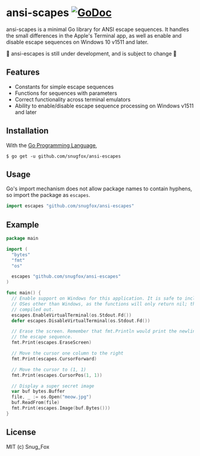 # ansi-scapes [![GoDoc](https://godoc.org/github.com/snugfox/ansi-escapes?status.svg)](https://godoc.org/github.com/snugfox/ansi-escapes)
ansi-scapes is a minimal Go library for ANSI escape sequences. It handles the
small differences in the Apple's Terminal app, as well as enable and disable
escape sequences on Windows 10 v1511 and later.

🚧 ansi-escapes is still under development, and is subject to change 🚧

## Features
- Constants for simple escape sequences
- Functions for sequences with parameters
- Correct functionality across terminal emulators
- Ability to enable/disable escape sequence processing on Windows v1511 and
later

## Installation
With the [Go Programming Language](https://golang.org/),
```console
$ go get -u github.com/snugfox/ansi-escapes
```

## Usage
Go's import mechanism does not allow package names to contain hyphens, so import
the package as `escapes`.
```go
import escapes "github.com/snugfox/ansi-escapes"
```

## Example
```go
package main

import (
  "bytes"
  "fmt"
  "os"

  escapes "github.com/snugfox/ansi-escapes"
)

func main() {
  // Enable support on Windows for this application. It is safe to include on
  // OSes other than Windows, as the functions will only return nil; thus
  // compiled out.
  escapes.EnableVirtualTerminal(os.Stdout.Fd())
  defer escapes.DisableVirtualTerminal(os.Stdout.Fd())

  // Erase the screen. Remember that fmt.Println would print the newline *after*
  // the escape sequence.
  fmt.Print(escapes.EraseScreen)

  // Move the cursor one column to the right
  fmt.Print(escapes.CursorForward)

  // Move the cursor to (1, 1)
  fmt.Print(escapes.CursorPos(1, 1))

  // Display a super secret image
  var buf bytes.Buffer
  file, _ := os.Open("meow.jpg")
  buf.ReadFrom(file)
  fmt.Print(escapes.Image(buf.Bytes()))
}
```

## License
MIT (c) Snug_Fox
